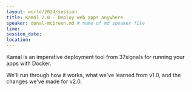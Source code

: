 ```yaml
---
layout: world/2024/session
title: Kamal 2.0 - Deploy web apps anywhere
speaker: donal-mcbreen.md # name of md speaker file
time: 
session_date: 
location: 
---
```


Kamal is an imperative deployment tool from 37signals for running your apps with Docker.

We'll run through how it works, what we've learned from v1.0, and the changes we've made for v2.0.